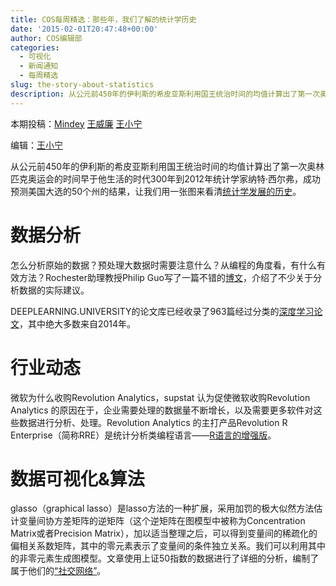 ```yaml
---
title: COS每周精选：那些年，我们了解的统计学历史
date: '2015-02-01T20:47:48+00:00'
author: COS编辑部
categories:
  - 可视化
  - 新闻通知
  - 每周精选
slug: the-story-about-statistics
description: 从公元前450年的伊利斯的希皮亚斯利用国王统治时间的均值计算出了第一次奥林匹克奥运会的时间早于他生活的时代300年到2012年统计学家纳特·西尔弗，成功预测美国大选的50个州的结果，让我们用一张图来看清[统计学发展的历史](http://www.statslife.org.uk/images/pdf/timeline-of-statistics.pdf)。
---
```


本期投稿：[Mindey](http://mindey.com) [王威廉](http://weibo.com/u/1657470871?from=feed&loc=avatar) [王小宁](http://weibo.com/wangxiaoningtongxue/profile?rightmod=1&wvr=6&mod=personinfo)


编辑：[王小宁](http://weibo.com/wangxiaoningtongxue/profile?rightmod=1&wvr=6&mod=personinfo)

从公元前450年的伊利斯的希皮亚斯利用国王统治时间的均值计算出了第一次奥林匹克奥运会的时间早于他生活的时代300年到2012年统计学家纳特·西尔弗，成功预测美国大选的50个州的结果，让我们用一张图来看清[统计学发展的历史](http://www.statslife.org.uk/images/pdf/timeline-of-statistics.pdf)。



# 数据分析 

怎么分析原始的数据？预处理大数据时需要注意什么？从编程的角度看，有什么有效方法？Rochester助理教授Philip Guo写了一篇不错的[博文](http://pgbovine.net/parsing-raw-data.htm)，介绍了不少关于分析数据的实际建议。

DEEPLEARNING.UNIVERSITY的论文库已经收录了963篇经过分类的[深度学习论文](http://memkite.com/deep-learning-bibliography/)，其中绝大多数来自2014年。

# 行业动态

微软为什么收购Revolution Analytics，supstat 认为促使微软收购Revolution Analytics 的原因在于，企业需要处理的数据量不断增长，以及需要更多软件对这些数据进行分析、处理。Revolution Analytics 的主打产品Revolution R Enterprise（简称RRE）是统计分析类编程语言——[R语言的增强版](http://supstat.com.cn/blog/2015/01/27/integrate-r-into-applications-with-deployr-open/)。

# 数据可视化&算法

glasso（graphical lasso）是lasso方法的一种扩展，采用加罚的极大似然方法估计变量间协方差矩阵的逆矩阵（这个逆矩阵在图模型中被称为Concentration Matrix或者Precision Matrix），加以适当整理之后，可以得到变量间的稀疏化的偏相关系数矩阵，其中的零元素表示了变量间的条件独立关系。我们可以利用其中的非零元素生成图模型。文章使用上证50指数的数据进行了详细的分析，编制了属于他们的[“社交网络”](http://site.douban.com/182577/widget/notes/10568316/note/452257762/)。
